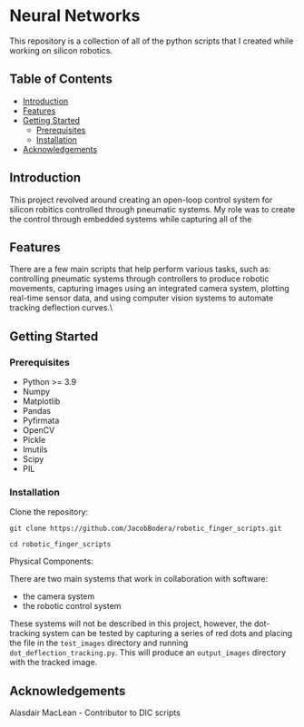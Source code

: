 # Neural Networks

This repository is a collection of all of the python scripts that I created while working on silicon robotics.

## Table of Contents
- [Introduction](#introduction)
- [Features](#features)
- [Getting Started](#getting-started)
  - [Prerequisites](#prerequisites)
  - [Installation](#installation)
- [Acknowledgements](#acknowledgements)

## Introduction

This project revolved around creating an open-loop control system for silicon robitics controlled through pneumatic systems. My role was to create the control through embedded systems while capturing all of the 

## Features

There are a few main scripts that help perform various tasks, such as: controlling pneumatic systems through controllers to produce robotic movements, capturing images using an integrated camera system, plotting real-time sensor data, and using computer vision systems to automate tracking deflection curves.\

## Getting Started

### Prerequisites

- Python >= 3.9
- Numpy
- Matplotlib
- Pandas
- Pyfirmata
- OpenCV
- Pickle
- Imutils
- Scipy
- PIL

### Installation

Clone the repository:

`git clone https://github.com/JacobBodera/robotic_finger_scripts.git`

`cd robotic_finger_scripts`

Physical Components:

There are two main systems that work in collaboration with software:

- the camera system
- the robotic control system

These systems will not be described in this project, however, the dot-tracking system can be tested by capturing a series of red dots and placing the file in the `test_images` directory and running `dot_deflection_tracking.py`. This will produce an `output_images` directory with the tracked image.

## Acknowledgements

Alasdair MacLean - Contributor to DIC scripts
